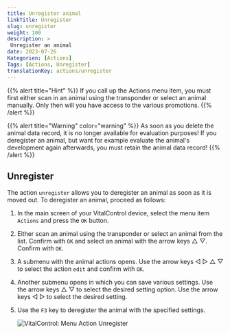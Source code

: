 ```yaml
---
title: Unregister animal
linkTitle: Unregister
slug: unregister
weight: 100
description: >
 Unregister an animal 
date: 2023-07-26
Kategorien: [Actions]
Tags: [Actions, Unregister]
translationKey: actions/unregister
---
```

{{% alert title="Hint" %}}
If you call up the Actions menu item, you must first either scan in an animal using the transponder or select an animal manually. Only then will you have access to the various promotions.
{{% /alert %}}

{{% alert title="Warning" color="warning" %}}
As soon as you delete the animal data record, it is no longer available for evaluation purposes! If you deregister an animal, but want for example evaluate the animal's development again afterwards, you must retain the animal data record!
{{% /alert %}}

## Unregister

The action `unregister` allows you to deregister an animal as soon as it is moved out. To deregister an animal, proceed as follows:

1. In the main screen of your VitalControl device, select the menu item `Actions` and press the `OK` button.

2. Either scan an animal using the transponder or select an animal from the list. Confirm with `OK` and select an animal with the arrow keys △ ▽. Confirm with `OK`.

3. A submenu with the animal actions opens. Use the arrow keys ◁ ▷ △ ▽ to select the action `edit` and confirm with `OK`.

4. Another submenu opens in which you can save various settings. Use the arrow keys △ ▽ to select the desired setting option. Use the arrow keys ◁ ▷ to select the desired setting.

5. Use the `F3` key to deregister the animal with the specified settings.

    ![VitalControl: Menu Action Unregister](../images/unregister.png "Unregister an animal")
